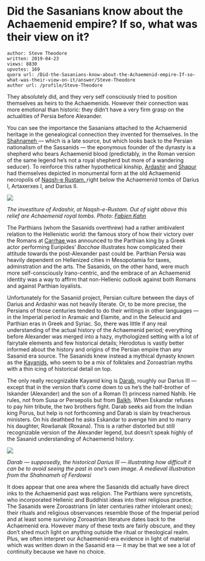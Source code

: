 # Did the Sasanians know about the Achaemenid empire? If so, what was their view on it?

	author: Steve Theodore
	written: 2019-04-23
	views: 8830
	upvotes: 169
	quora url: /Did-the-Sasanians-know-about-the-Achaemenid-empire-If-so-what-was-their-view-on-it/answer/Steve-Theodore
	author url: /profile/Steve-Theodore


They absolutely did, and they very self consciously tried to position themselves as heirs to the Achaemenids. However their connection was more emotional than historic: they didn’t have a very firm grasp on the actualities of Persia before Alexander.

You can see the importance the Sasanians attached to the Achaemenid heritage in the genealogical connection they invented for themselves. In the [Shahnameh ](https://en.wikipedia.org/wiki/Shahnameh)— which is a late source, but which looks back to the Persian nationalism of the Sassanids — the eponymous founder of the dynasty is a shepherd who bears Achaemenid blood (predictably, in the Roman version of the same legend he’s not a royal shepherd but more of a wandering seducer). To reinforce this rather hypothetical kinship, [Ardashir](https://en.wikipedia.org/wiki/Ardashir_I) and [Shapur](https://en.wikipedia.org/wiki/Shapur_I) had themselves depicted in monumental form at the old Achaemenid necropolis of [Naqsh-e Rustam. ](https://en.wikipedia.org/wiki/Naqsh-e_Rustam#Investiture_relief_of_Ardashir_I,_c._226-242)right below the Achaemenid tombs of Darius I, Artaxerxes I, and Darius II.

![](https://qph.fs.quoracdn.net/main-qimg-c0dbd3efc5916905a0823004ac20bae0)

_The investiture of Ardashir, at Naqsh-e-Rustam. Out of sight above this relief are Achaemenid royal tombs. Photo:_ _[Fabien Kahn](https://en.wikipedia.org/wiki/Naqsh-e_Rustam#/media/File:Bas_relief_nagsh-e-rostam_couronnement.jpg)_ 

The Parthians (whom the Sasanids overthrew) had a rather ambivalent relation to the Hellenistic world: the famous story of how their victory over the Romans at [Carrhae ](https://en.wikipedia.org/wiki/Battle_of_Carrhae)was announced to the Parthian king by a Greek actor performing Euripides’ _Bacchae_ illustrates how complicated their attitude towards the post-Alexander past could be. Parthian Persia was heavily dependent on Hellenized cities in Mesopotamia for taxes, adminstration and the arts. The Sasanids, on the other hand, were much more self-consciously Irano-centric, and the embrace of an Achaemenid identity was a way to affirm that non-Hellenic outlook against both Romans and against Parthian loyalists.

Unfortunately for the Sasanid project, Persian culture between the days of Darius and Ardashir was not heavily literate. Or, to be more precise, the Persians of those centuries tended to do their writings in other languages — in the Imperial period in Aramaic and Elamite, and in the Seleucid and Parthian eras in Greek and Syriac. So, there was little if any real understanding of the actual history of the Achaemenid period; everything before Alexander was merged into a hazy, mythologized setting with a lot of fairytale elements and few historical details; Herodotus is vastly better informed about the history and origins of the Persian empire than any Sasanid era source. The Sasanids knew instead a mythical dynasty known as the [Kayanids](http://www.iranicaonline.org/articles/kayanian-parent), who seem to be a mix of folktales and Zoroastrian myths with a thin icing of historical detail on top.

The only really recognizable Kayanid king is [Darab](http://www.iranicaonline.org/articles/darab-1#ii), roughly our Darius III — except that in the version that’s come down to us he’s the half-brother of Iskander (Alexander) and the son of a Roman (!) princess named Nahib. He rules, not from Susa or Persepolis but from [Balkh](https://en.wikipedia.org/wiki/Balkh). When Eskandar refuses to pay him tribute, the two brothers fight. Darab seeks aid from the Indian king Porus, but help is not forthcoming and Darab is slain by treacherous ministers. On his deathbed he asks Eskandar to avenge him and to marry his daughter, Rowšanak (Roxana). This is a rather distorted but still recognizable version of the Alexander legend, but doesn’t speak highly of the Sasanid understanding of Achaemenid history.

![](https://qph.fs.quoracdn.net/main-qimg-f1d061cde0468e0c2b3c8c0c9327e3ce)

_Darab — supposedly, the historical Darius III — illustrating how difficult it can be to avoid seeing the past in one’s own image. A medieval illustration from the Shahnameh of Ferdowsi_ 

It does appear that one area where the Sasanids did actually have direct inks to the Achaemenid past was religion. The Parthians were syncretists, who incorporated Hellenic and Buddhist ideas into their religious practice. The Sasanids were Zoroastrians (in later centuries rather intolerant ones); their rituals and religious observances resemble those of the Imperial period and at least some surviving Zoroastrian literature dates back to the Achaemenid era. However many of these texts are fairly obscure, and they don’t shed much light on anything outside the ritual or theological realm. Plus, we often interpret our Achaemenid-era evidence in light of material which was written down in the Sasanid era — it may be that we see a lot of continuity because we have no choice.

